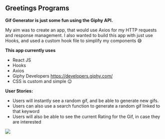 ## Greetings Programs

**Gif Generator is just some fun using the Giphy API.**

My aim was to create an app, that would use Axios for my HTTP requests and response management. I also wanted to build this app with just use Hooks, and used a custom hook file to simplify my components 😅

**This app currently uses**

- React JS
- Hooks
- Axios
- Giphy Developers https://developers.giphy.com/
- CSS is custom and simple 😉

**User Stories:**

- Users will instantly see a random gif, and be able to generate new gifs.
- Users can also use a search function to generate a random gif linked to that keyword
- Users will also be able to see the current Rating for the Gif, in case they are interested

![](https://media.giphy.com/media/l0MYwrucQ9amOkFHO/giphy.gif)
